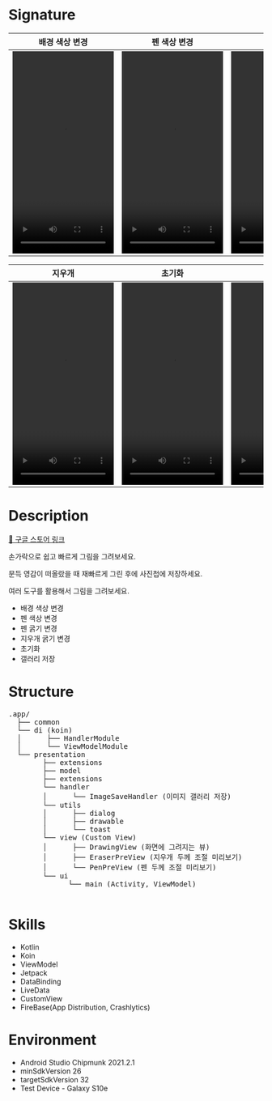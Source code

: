 # Signature

|  배경 색상 변경 | 펜 색상 변경 | 펜 굵기 |
|:----------:|:----------:|:----------:|
| <video src="https://user-images.githubusercontent.com/43190509/194696716-9aad7146-2ea4-438f-a1df-c3abcb468518.mp4" width="200" height="400" /> | <video src="https://user-images.githubusercontent.com/43190509/194696790-907b5ba7-d5ca-441f-ac28-31082eb75db0.mp4" width="200" height="400"/> | <video src="https://user-images.githubusercontent.com/43190509/194696797-4c254abd-4394-4582-bc24-fd909b6e6f7a.mp4" width="200" height="400" /> |

| 지우개 | 초기화 | 저장 |
|:----------:|:----------:|:----------:|
| <video src="https://user-images.githubusercontent.com/43190509/194696804-35654224-9de6-4e36-a652-b0674ef6cff9.mp4" width="200" height="400"/> | <video src="https://user-images.githubusercontent.com/43190509/194696813-8beaa2c1-63b5-47dc-b766-01de2f2d2008.mp4" width="200" height="400" /> | <video src="https://user-images.githubusercontent.com/43190509/194696816-98f4c7a4-9fc0-40a7-beff-ba07c8355617.mp4" width="200" height="400"/> |


# Description

[🔗 구글 스토어 링크](https://play.google.com/store/apps/details?id=com.twaun95.signature)

손가락으로 쉽고 빠르게 그림을 그려보세요.

문득 영감이 떠올랐을 때 재빠르게 그린 후에 사진첩에 저장하세요.

여러 도구를 활용해서 그림을 그려보세요.
- 배경 색상 변경
- 펜 색상 변경
- 펜 굵기 변경
- 지우개 굵기 변경
- 초기화
- 갤러리 저장

# Structure

<pre>
.app/
  &boxvr;&boxh;&boxh; common
  &boxur;&boxh;&boxh; di (koin)
  &boxv;      &boxvr;&boxh;&boxh; HandlerModule
  &boxv;      &boxur;&boxh;&boxh; ViewModelModule
  &boxur;&boxh;&boxh; presentation
        &boxvr;&boxh;&boxh; extensions
        &boxvr;&boxh;&boxh; model
        &boxvr;&boxh;&boxh; extensions
        &boxur;&boxh;&boxh; handler
        &boxv;      &boxur;&boxh;&boxh; ImageSaveHandler (이미지 갤러리 저장)
        &boxur;&boxh;&boxh; utils
        &boxv;      &boxvr;&boxh;&boxh; dialog
        &boxv;      &boxvr;&boxh;&boxh; drawable
        &boxv;      &boxur;&boxh;&boxh; toast
        &boxur;&boxh;&boxh; view (Custom View)
        &boxv;      &boxvr;&boxh;&boxh; DrawingView (화면에 그려지는 뷰)
        &boxv;      &boxvr;&boxh;&boxh; EraserPreView (지우개 두께 조절 미리보기)
        &boxv;      &boxur;&boxh;&boxh; PenPreView (펜 두께 조절 미리보기)
        &boxur;&boxh;&boxh; ui
              &boxur;&boxh;&boxh; main (Activity, ViewModel)
  
</pre>


# Skills
- Kotlin
- Koin
- ViewModel
- Jetpack
- DataBinding
- LiveData
- CustomView
- FireBase(App Distribution, Crashlytics)

# Environment
- Android Studio Chipmunk 2021.2.1
- minSdkVersion 26
- targetSdkVersion 32
- Test Device - Galaxy S10e





